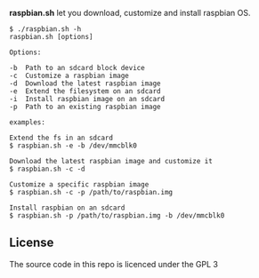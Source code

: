 **raspbian.sh** let you download, customize and install raspbian OS.

```
$ ./raspbian.sh -h
raspbian.sh [options]

Options:

-b	Path to an sdcard block device
-c	Customize a raspbian image
-d	Download the latest raspbian image
-e	Extend the filesystem on an sdcard
-i	Install raspbian image on an sdcard
-p	Path to an existing raspbian image

examples:

Extend the fs in an sdcard
$ raspbian.sh -e -b /dev/mmcblk0

Download the latest raspbian image and customize it
$ raspbian.sh -c -d 

Customize a specific raspbian image
$ raspbian.sh -c -p /path/to/raspbian.img

Install raspbian on an sdcard
$ raspbian.sh -p /path/to/raspbian.img -b /dev/mmcblk0
```

## License
The source code in this repo is licenced under the GPL 3
